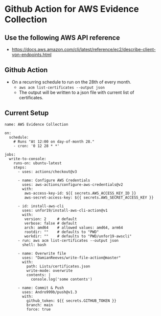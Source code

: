 # Github Action for AWS Evidence Collection


## Use the following  AWS API reference
- https://docs.aws.amazon.com/cli/latest/reference/ec2/describe-client-vpn-endpoints.html


## Github Action 
  - On a recurring schedule to run on the 28th of every month.
    - `aws acm list-certificates --output json`
    - The output will be written to a json file with current list of certificates.


## Current Setup

```
name: AWS Evidence Collection

on:
  schedule:
    # Runs "At 12:00 on day-of-month 28."
    - cron: '0 12 28 * *'
 
jobs:
  write-to-console:
    runs-on: ubuntu-latest
    steps:
      - uses: actions/checkout@v3

      - name: Configure AWS Credentials
        uses: aws-actions/configure-aws-credentials@v2
        with:
         aws-access-key-id: ${{ secrets.AWS_ACCESS_KEY_ID }}
         aws-secret-access-key: ${{ secrets.AWS_SECRET_ACCESS_KEY }}

      - id: install-aws-cli
        uses: unfor19/install-aws-cli-action@v1
        with:
         version: 2     # default
         verbose: false # default
         arch: amd64    # allowed values: amd64, arm64
         rootdir: ""    # defaults to "PWD"
         workdir: ""    # defaults to "PWD/unfor19-awscli"
      - run: aws acm list-certificates --output json
        shell: bash

      - name: Overwrite file
        uses: "DamianReeves/write-file-action@master"
        with:
          path: Lists/certificates.json
          write-mode: overwrite
          contents: |
            console.log('some contents')
            
      - name: Commit & Push
        uses: Andro999b/push@v1.3
        with:
          github_token: ${{ secrets.GITHUB_TOKEN }}
          branch: main
          force: true
          
          

```

